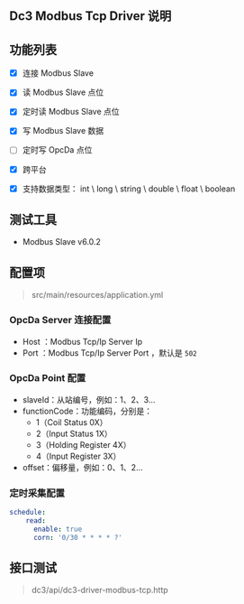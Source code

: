 ## Dc3 Modbus Tcp Driver 说明

## 功能列表

- [x] 连接 Modbus Slave
- [x] 读 Modbus Slave 点位
- [x] 定时读 Modbus Slave 点位
- [x] 写 Modbus Slave 数据
- [ ] 定时写 OpcDa 点位
- [x] 跨平台
- [x] 支持数据类型： int \ long \ string \ double \ float \ boolean



## 测试工具

- Modbus Slave v6.0.2



## 配置项

> src/main/resources/application.yml

###  OpcDa Server 连接配置

- Host ：Modbus  Tcp/Ip Server Ip
- Port ：Modbus  Tcp/Ip Server Port ，默认是 `502`

###  OpcDa Point 配置

- slaveId：从站编号，例如：1、2、3...
- functionCode：功能编码，分别是：
  - 1（Coil Status 0X）
  - 2（Input Status 1X）
  - 3（Holding Register 4X）
  - 4（Input Register 3X）
- offset：偏移量，例如：0、1、2...

### 定时采集配置

```yaml
schedule:
    read:
      enable: true
      corn: '0/30 * * * * ?'
```



## 接口测试

> dc3/api/dc3-driver-modbus-tcp.http

